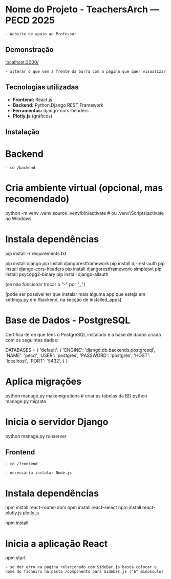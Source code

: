 # Nome do Projeto - TeachersArch — PECD 2025

    - Website de apoio ao Professor 

## Demonstração

[localhost:3000/](http://localhost:3000)

    - alterar o que vem à frente da barra com a página que quer visualizar


## Tecnologias utilizadas

- **Frontend:** React.js
- **Backend:** Python,Django REST Framework
- **Ferramentas:** django-cors-headers
- **Plotly.js** (gráficos)

## Instalação

# Backend 
    - cd /backend

# Cria ambiente virtual (opcional, mas recomendado)
python -m venv .venv
source .venv/bin/activate  # ou .venv\Scripts\activate no Windows

# Instala dependências
pip install -r requirements.txt

pip install django
pip install djangorestframework
pip install dj-rest-auth
pip install django-cors-headers
pip install djangorestframework-simplejwt
pip install psycopg2-binary
pip install django-allauth

(se não funcionar trocar o "-" por "_")

[pode ser possível ter que instalar mais alguma app que esteja em settings.py em /backend, na secção de installed_apps]

# Base de Dados - PostgreSQL

Certifica-te de que tens o PostgreSQL instalado e a base de dados criada com os seguintes dados:

DATABASES = {
    'default': {
        'ENGINE': 'django.db.backends.postgresql',
        'NAME': 'pecd',
        'USER': 'postgres',
        'PASSWORD': 'postgres',
        'HOST': 'localhost',
        'PORT': '5432',
    }
}


# Aplica migrações
python manage.py makemigrations # criar as tabelas da BD
python manage.py migrate

# Inicia o servidor Django
python manage.py runserver


## Frontend
    - cd /frontend

    - necessário instalar Node.js

# Instala dependências
npm install react-router-dom
npm install react-select
npm install react-plotly.js plotly.js

npm install

# Inicia a aplicação React
npm start

    - se der erro na página relacionado com SideBar.js basta colocar o nome do ficheiro na pasta /components para Sidebar.js ("b" minúsculo)
